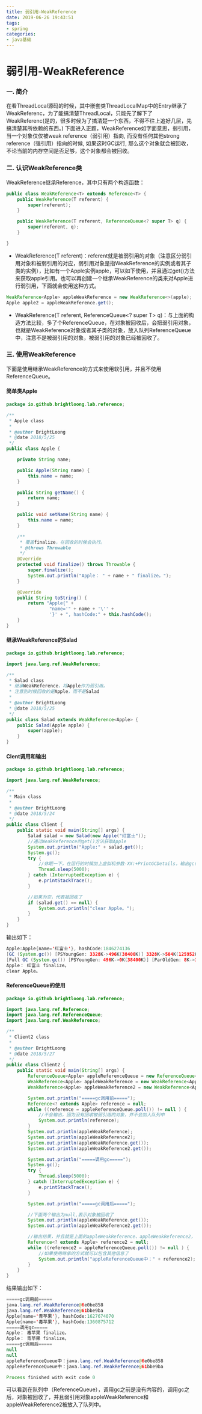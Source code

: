 ```yaml
---
title: 弱引用-WeakReference
date: 2019-06-26 19:43:51
tags:
- spring
categories:
- java基础
---
```


# 弱引用-WeakReference



<!--more-->

### 一. 简介

在看ThreadLocal源码的时候，其中嵌套类ThreadLocalMap中的Entry继承了WeakReferenc，为了能搞清楚ThreadLocal，只能先了解下了WeakReferenc(是的，很多时候为了搞清楚一个东西，不得不往上追好几层，先搞清楚其所依赖的东西。)
 下面进入正题，WeakReference如字面意思，弱引用， 当一个对象仅仅被weak reference（弱引用）指向, 而没有任何其他strong reference（强引用）指向的时候, 如果这时GC运行, 那么这个对象就会被回收，不论当前的内存空间是否足够，这个对象都会被回收。

### 二. 认识WeakReference类

WeakReference继承Reference，其中只有两个构造函数：

```java
public class WeakReference<T> extends Reference<T> {
    public WeakReference(T referent) {
        super(referent);
    }

    public WeakReference(T referent, ReferenceQueue<? super T> q) {
        super(referent, q);
    }

}
```

- WeakReference(T referent)：referent就是被弱引用的对象（注意区分弱引用对象和被弱引用的对应，弱引用对象是指WeakReference的实例或者其子类的实例），比如有一个Apple实例apple，可以如下使用，并且通过get()方法来获取apple引用。也可以再创建一个继承WeakReference的类来对Apple进行弱引用，下面就会使用这种方式。

```java
WeakReference<Apple> appleWeakReference = new WeakReference<>(apple);
Apple apple2 = appleWeakReference.get();
```

- WeakReference(T referent, ReferenceQueue<? super T> q)：与上面的构造方法比较，多了个ReferenceQueue，在对象被回收后，会把弱引用对象，也就是WeakReference对象或者其子类的对象，放入队列ReferenceQueue中，注意不是被弱引用的对象，被弱引用的对象已经被回收了。

### 三. 使用WeakReference

下面是使用继承WeakReference的方式来使用软引用，并且不使用ReferenceQueue。

#### 简单类Apple

```java
package io.github.brightloong.lab.reference;

/**
 * Apple class
 *
 * @author BrightLoong
 * @date 2018/5/25
 */
public class Apple {

    private String name;

    public Apple(String name) {
        this.name = name;
    }

    public String getName() {
        return name;
    }

    public void setName(String name) {
        this.name = name;
    }

    /**
     * 覆盖finalize，在回收的时候会执行。
     * @throws Throwable
     */
    @Override
    protected void finalize() throws Throwable {
        super.finalize();
        System.out.println("Apple： " + name + " finalize。");
    }

    @Override
    public String toString() {
        return "Apple{" +
                "name='" + name + '\'' +
                '}' + ", hashCode:" + this.hashCode();
    }
}
```

#### 继承WeakReference的Salad

```java
package io.github.brightloong.lab.reference;

import java.lang.ref.WeakReference;

/**
 * Salad class
 * 继承WeakReference，将Apple作为弱引用。
 * 注意到时候回收的是Apple，而不是Salad
 *
 * @author BrightLoong
 * @date 2018/5/25
 */
public class Salad extends WeakReference<Apple> {
    public Salad(Apple apple) {
        super(apple);
    }
}
```

#### Clent调用和输出

```java
package io.github.brightloong.lab.reference;

import java.lang.ref.WeakReference;

/**
 * Main class
 *
 * @author BrightLoong
 * @date 2018/5/24
 */
public class Client {
    public static void main(String[] args) {
        Salad salad = new Salad(new Apple("红富士"));
        //通过WeakReference的get()方法获取Apple
        System.out.println("Apple:" + salad.get());
        System.gc();
        try {
            //休眠一下，在运行的时候加上虚拟机参数-XX:+PrintGCDetails，输出gc信息，确定gc发生了。
            Thread.sleep(5000);
        } catch (InterruptedException e) {
            e.printStackTrace();
        }

        //如果为空，代表被回收了
        if (salad.get() == null) {
            System.out.println("clear Apple。");
        }
    }
}
```

输出如下：

```java
Apple:Apple{name='红富士'}, hashCode:1846274136
[GC (System.gc()) [PSYoungGen: 3328K->496K(38400K)] 3328K->504K(125952K), 0.0035102 secs] [Times: user=0.00 sys=0.00, real=0.01 secs] 
[Full GC (System.gc()) [PSYoungGen: 496K->0K(38400K)] [ParOldGen: 8K->359K(87552K)] 504K->359K(125952K), [Metaspace: 2877K->2877K(1056768K)], 0.0067965 secs] [Times: user=0.00 sys=0.00, real=0.00 secs] 
Apple： 红富士 finalize。
clear Apple。
```

#### ReferenceQueue的使用

```java
package io.github.brightloong.lab.reference;

import java.lang.ref.Reference;
import java.lang.ref.ReferenceQueue;
import java.lang.ref.WeakReference;

/**
 * Client2 class
 *
 * @author BrightLoong
 * @date 2018/5/27
 */
public class Client2 {
    public static void main(String[] args) {
        ReferenceQueue<Apple> appleReferenceQueue = new ReferenceQueue<>();
        WeakReference<Apple> appleWeakReference = new WeakReference<Apple>(new Apple("青苹果"), appleReferenceQueue);
        WeakReference<Apple> appleWeakReference2 = new WeakReference<Apple>(new Apple("毒苹果"), appleReferenceQueue);

        System.out.println("=====gc调用前=====");
        Reference<? extends Apple> reference = null;
        while ((reference = appleReferenceQueue.poll()) != null ) {
            //不会输出，因为没有回收被弱引用的对象，并不会加入队列中
            System.out.println(reference);
        }
        System.out.println(appleWeakReference);
        System.out.println(appleWeakReference2);
        System.out.println(appleWeakReference.get());
        System.out.println(appleWeakReference2.get());

        System.out.println("=====调用gc=====");
        System.gc();
        try {
            Thread.sleep(5000);
        } catch (InterruptedException e) {
            e.printStackTrace();
        }

        System.out.println("=====gc调用后=====");

        //下面两个输出为null,表示对象被回收了
        System.out.println(appleWeakReference.get());
        System.out.println(appleWeakReference2.get());

        //输出结果，并且就是上面的appleWeakReference、appleWeakReference2，再次证明对象被回收了
        Reference<? extends Apple> reference2 = null;
        while ((reference2 = appleReferenceQueue.poll()) != null ) {
            //如果使用继承的方式就可以包含其他信息了
            System.out.println("appleReferenceQueue中：" + reference2);
        }
    }
}
```

结果输出如下：

```java
=====gc调用前=====
java.lang.ref.WeakReference@6e0be858
java.lang.ref.WeakReference@61bbe9ba
Apple{name='青苹果'}, hashCode:1627674070
Apple{name='毒苹果'}, hashCode:1360875712
=====调用gc=====
Apple： 毒苹果 finalize。
Apple： 青苹果 finalize。
=====gc调用后=====
null
null
appleReferenceQueue中：java.lang.ref.WeakReference@6e0be858
appleReferenceQueue中：java.lang.ref.WeakReference@61bbe9ba

Process finished with exit code 0
```

可以看到在队列中（ReferenceQueue），调用gc之前是没有内容的，调用gc之后，对象被回收了，并且弱引用对象appleWeakReference和appleWeakReference2被放入了队列中。